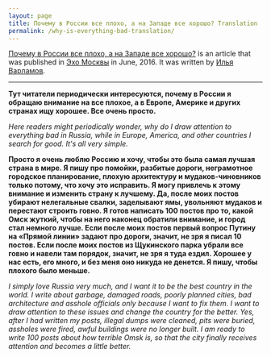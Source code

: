 ```yaml
---
layout: page
title: Почему в России все плохо, а на Западе все хорошо? Translation
permalink: /why-is-everything-bad-translation/
---
```


[Почему в России все плохо, а на Западе все хорошо?](http://echo.msk.ru/blog/varlamov_i/1787482-echo/) is an article that was published in [Эхо Москвы](http://echo.msk.ru/) in June, 2016. It was written by [Илья Варламов](http://echo.msk.ru/blog/varlamov_i/).

---------------------------------------------------------------

**Тут читатели периодически интересуются, почему в России я обращаю внимание на все плохое, а в Европе, Америке и других странах ищу хорошее. Все очень просто.**

*Here readers might periodically wonder, why do I draw attention to everything bad in Russia, while in Europe, America, and other countries I search for good. It's all very simple.*

**Просто я очень люблю Россию и хочу, чтобы это была самая лучшая страна в мире. Я пишу про помойки, разбитые дороги, неграмотное городское планирование, плохую архитектуру и мудаков-чиновников только потому, что хочу это исправить. Я могу привлечь к этому внимание и изменить страну к лучшему. Да, после моих постов убирают нелегальные свалки, заделывают ямы, увольняют мудаков и перестают строить говно. Я готов написать 100 постов про то, какой Омск жуткий, чтобы на него наконец обратили внимание, и город стал немного лучше. Если после моих постов первый вопрос Путину на «Прямой линии» задают про дороги, значит, не зря я писал 10 постов. Если после моих постов из Щукинского парка убрали все говно и навели там порядок, значит, не зря я туда ездил. Хорошее у нас есть, его много, и без меня оно никуда не денется. Я пишу, чтобы плохого было меньше.**

*I simply love Russia very much, and I want it to be the best country in the world. I write about garbage, damaged roads, poorly planned cities, bad architecture and asshole officials only because I want to fix them. I want to draw attention to these issues and change the country for the better. Yes, after I had written my posts, illegal dumps were cleaned, pits were buried, assholes were fired, awful buildings were no longer built. I am ready to write 100 posts about how terrible Omsk is, so that the city finally receives attention and becomes a little better.*